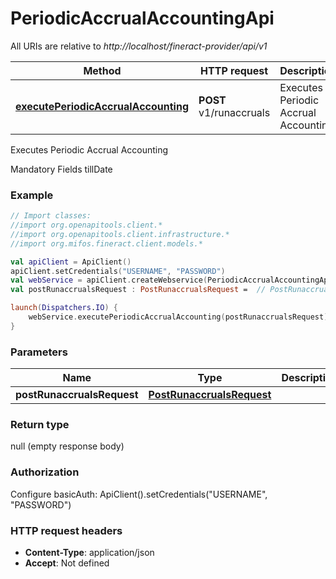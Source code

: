 # PeriodicAccrualAccountingApi

All URIs are relative to *http://localhost/fineract-provider/api/v1*

| Method | HTTP request | Description |
| ------------- | ------------- | ------------- |
| [**executePeriodicAccrualAccounting**](PeriodicAccrualAccountingApi.md#executePeriodicAccrualAccounting) | **POST** v1/runaccruals | Executes Periodic Accrual Accounting |



Executes Periodic Accrual Accounting

Mandatory Fields  tillDate 

### Example
```kotlin
// Import classes:
//import org.openapitools.client.*
//import org.openapitools.client.infrastructure.*
//import org.mifos.fineract.client.models.*

val apiClient = ApiClient()
apiClient.setCredentials("USERNAME", "PASSWORD")
val webService = apiClient.createWebservice(PeriodicAccrualAccountingApi::class.java)
val postRunaccrualsRequest : PostRunaccrualsRequest =  // PostRunaccrualsRequest | 

launch(Dispatchers.IO) {
    webService.executePeriodicAccrualAccounting(postRunaccrualsRequest)
}
```

### Parameters
| Name | Type | Description  | Notes |
| ------------- | ------------- | ------------- | ------------- |
| **postRunaccrualsRequest** | [**PostRunaccrualsRequest**](PostRunaccrualsRequest.md)|  | |

### Return type

null (empty response body)

### Authorization


Configure basicAuth:
    ApiClient().setCredentials("USERNAME", "PASSWORD")

### HTTP request headers

 - **Content-Type**: application/json
 - **Accept**: Not defined

